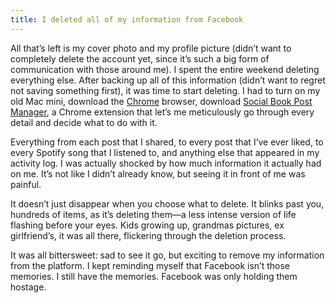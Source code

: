 ```yaml
---
title: I deleted all of my information from Facebook
---
```


All that’s left is my cover photo and my profile picture (didn’t want to completely delete the account yet, since it’s such a big form of communication with those around me). I spent the entire weekend deleting everything else. After backing up all of this information (didn’t want to regret not saving something first), it was time to start deleting. I had to turn on my old Mac mini, download the [Chrome][1] browser, download [Social Book Post Manager][2], a Chrome extension that let’s me meticulously go through every detail and decide what to do with it.

Everything from each post that I shared, to every post that I’ve ever liked, to every Spotify song that I listened to, and anything else that appeared in my activity log. I was actually shocked by how much information it actually had on me. It’s not like I didn’t already know, but seeing it in front of me was painful.

It doesn’t just disappear when you choose what to delete. It blinks past you, hundreds of items, as it’s deleting them—a less intense version of life flashing before your eyes. Kids growing up, grandmas pictures, ex girlfriend’s, it was all there, flickering through the deletion process.

It was all bittersweet: sad to see it go, but exciting to remove my information from the platform. I kept reminding myself that Facebook isn’t those memories. I still have the memories. Facebook was only holding them hostage.

[1]:	https://www.google.com/chrome/index.html
[2]:	https://chrome.google.com/webstore/detail/social-book-post-manager/ljfidlkcmdmmibngdfikhffffdmphjae